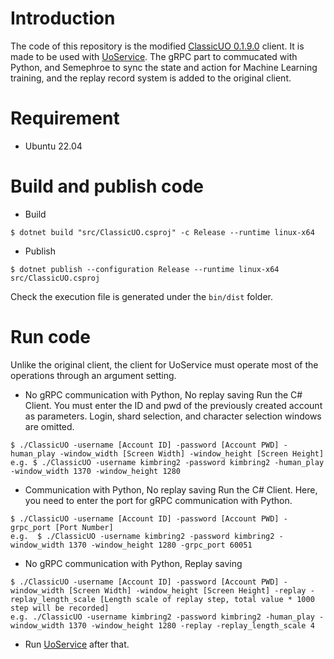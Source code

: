 # Introduction
The code of this repository is the modified [ClassicUO 0.1.9.0](https://github.com/ClassicUO/ClassicUO/tree/0.1.9.0) client. It is made to be used with [UoService](https://github.com/kimbring2/uoservice). The gRPC part to commucated with Python, and Semephroe to sync the state and action for Machine Learning training, and the replay record system is added to the original client.

# Requirement
- Ubuntu 22.04

# Build and publish code
- Build
```
$ dotnet build "src/ClassicUO.csproj" -c Release --runtime linux-x64
```

- Publish
```
$ dotnet publish --configuration Release --runtime linux-x64 src/ClassicUO.csproj
```

Check the execution file is generated under the ```bin/dist``` folder.

# Run code
Unlike the original client, the client for UoService must operate most of the operations through an argument setting.

- No gRPC communication with Python, No replay saving
Run the C# Client. You must enter the ID and pwd of the previously created account as parameters. Login, shard selection, and character selection windows are omitted.
```
$ ./ClassicUO -username [Account ID] -password [Account PWD] -human_play -window_width [Screen Width] -window_height [Screen Height]
e.g. $ ./ClassicUO -username kimbring2 -password kimbring2 -human_play -window_width 1370 -window_height 1280
```

- Communication with Python, No replay saving
Run the C# Client. Here, you need to enter the port for gRPC communication with Python.
```
$ ./ClassicUO -username [Account ID] -password [Account PWD] -grpc_port [Port Number]
e.g.  $ ./ClassicUO -username kimbring2 -password kimbring2 -window_width 1370 -window_height 1280 -grpc_port 60051
```

- No gRPC communication with Python, Replay saving
```
$ ./ClassicUO -username [Account ID] -password [Account PWD] -window_width [Screen Width] -window_height [Screen Height] -replay -replay_length_scale [Length scale of replay step, total value * 1000 step will be recorded]
e.g. ./ClassicUO -username kimbring2 -password kimbring2 -human_play -window_width 1370 -window_height 1280 -replay -replay_length_scale 4
```

- Run [UoService](https://github.com/kimbring2/uoservice/blob/main/README.md#run-an-agent) after that.
